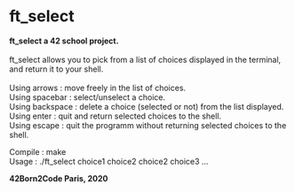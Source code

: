# ft_select

<b>ft_select a 42 school project.</b><br><br>
ft_select allows you to pick from a list of choices displayed in the terminal, and return it to your shell.<br><br>
Using arrows : move freely in the list of choices.<br>
Using spacebar : select/unselect a choice.<br>
Using backspace : delete a choice (selected or not) from the list displayed.<br>
Using enter : quit and return selected choices to the shell.<br>
Using escape : quit the programm without returning selected choices to the shell.<br>

Compile : make<br>
Usage : ./ft_select choice1 choice2 choice2 choice3 ...

<b>42Born2Code Paris, 2020</b>
